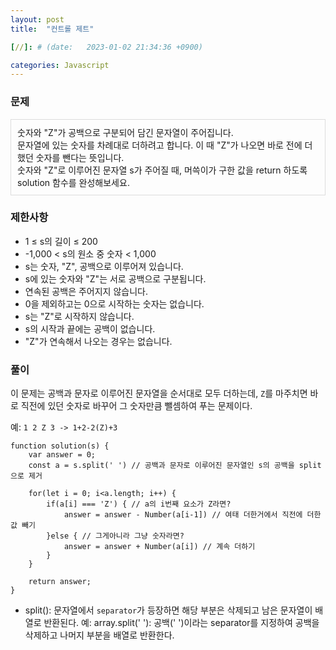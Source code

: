 ```yaml
---
layout: post
title:  "컨트롤 제트"

[//]: # (date:   2023-01-02 21:34:36 +0900)

categories: Javascript
---
```


[//]: # (<h1>Introduction</h1>)

### 문제

<div class="text">
숫자와 "Z"가 공백으로 구분되어 담긴 문자열이 주어집니다. <br />
문자열에 있는 숫자를 차례대로 더하려고 합니다. 이 때 "Z"가 나오면 바로 전에 더했던 숫자를 뺀다는 뜻입니다. <br /> 
숫자와 "Z"로 이루어진 문자열 s가 주어질 때, 머쓱이가 구한 값을 return 하도록 solution 함수를 완성해보세요.
</div>


### 제한사항

- 1 ≤ s의 길이 ≤ 200
- -1,000 < s의 원소 중 숫자 < 1,000
- s는 숫자, "Z", 공백으로 이루어져 있습니다.
- s에 있는 숫자와 "Z"는 서로 공백으로 구분됩니다.
- 연속된 공백은 주어지지 않습니다.
- 0을 제외하고는 0으로 시작하는 숫자는 없습니다.
- s는 "Z"로 시작하지 않습니다.
- s의 시작과 끝에는 공백이 없습니다.
- "Z"가 연속해서 나오는 경우는 없습니다.


### 풀이

이 문제는 공백과 문자로 이루어진 문자열을 순서대로 모두 더하는데, `Z`를 마주치면 바로 직전에 있던 숫자로 바꾸어 그 숫자만큼 뺄셈하여 푸는 문제이다.

예: `1 2 Z 3 -> 1+2-2(Z)+3`

    function solution(s) {
        var answer = 0;
        const a = s.split(' ') // 공백과 문자로 이루어진 문자열인 s의 공백을 split으로 제거
        
        for(let i = 0; i<a.length; i++) {
            if(a[i] === 'Z') { // a의 i번째 요소가 Z라면?
                answer = answer - Number(a[i-1]) // 여태 더한거에서 직전에 더한 값 빼기
            }else { // 그게아니라 그냥 숫자라면?
                answer = answer + Number(a[i]) // 계속 더하기
            }
        }
        
        return answer;
    }

- split(): 문자열에서 `separator`가 등장하면 해당 부분은 삭제되고 남은 문자열이 배열로 반환된다.
    예: array.split(' '): 공백(' ')이라는 separator를 지정하여 공백을 삭제하고 나머지 부분을 배열로 반환한다.

<style>
.text {
    border: 1px solid #dcdcdc;
    padding: 10px;
}
</style>
